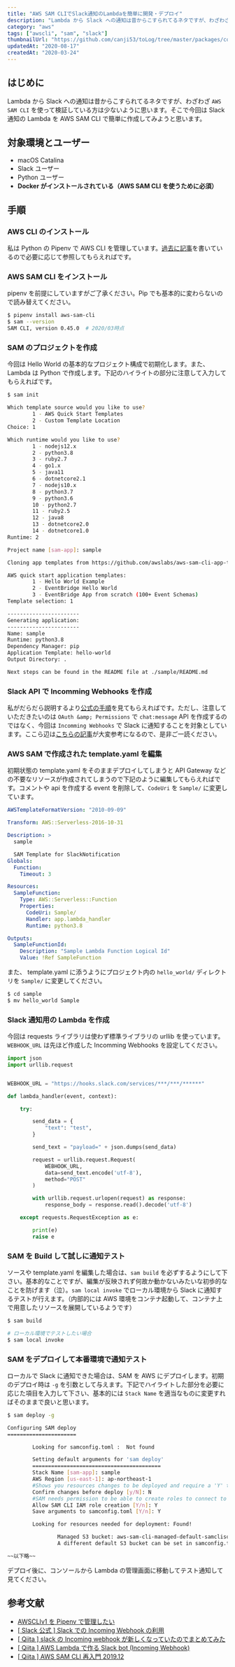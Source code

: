 ```yaml
---
title: "AWS SAM CLIでSlack通知のLambdaを簡単に開発・デプロイ"
description: "Lambda から Slack への通知は昔からこすられてるネタですが、わざわざ AWS SAM CLI を使って検証している方は少ないように思います。そこで今回は Slack 通知の Lambda を AWS SAM CLI で簡単に作成してみようと思います。"
category: "aws"
tags: ["awscli", "sam", "slack"]
thumbnailUrl: "https://github.com/canji53/toLog/tree/master/packages/contents/tolog/posts/slacknotify-with-sam/thumbnail.png"
updatedAt: "2020-08-17"
createdAt: "2020-03-24"
---
```


## はじめに

Lambda から Slack への通知は昔からこすられてるネタですが、わざわざ `AWS SAM CLI` を使って検証している方は少ないように思います。そこで今回は Slack 通知の Lambda を AWS SAM CLI で簡単に作成してみようと思います。

## 対象環境とユーザー

- macOS Catalina
- Slack ユーザー
- Python ユーザー
- **Docker がインストールされている（AWS SAM CLI を使うために必須）**

## 手順

### **AWS CLI のインストール**

私は Python の Pipenv で AWS CLI を管理しています。[過去に記事](https://www.tolog.info/awscli-on-pipenv/)を書いているので必要に応じて参照してもらえればです。

### **AWS SAM CLI をインストール**

pipenv を前提にしていますがご了承ください。Pip でも基本的に変わらないので読み替えてください。

```bash
$ pipenv install aws-sam-cli
$ sam --version
SAM CLI, version 0.45.0  # 2020/03時点
```

### **SAM のプロジェクトを作成**

今回は Hello World の基本的なプロジェクト構成で初期化します。また、Lambda は Python で作成します。下記のハイライトの部分に注意して入力してもらえればです。

```bash
$ sam init

Which template source would you like to use?
        1 - AWS Quick Start Templates
        2 - Custom Template Location
Choice: 1

Which runtime would you like to use?
        1 - nodejs12.x
        2 - python3.8
        3 - ruby2.7
        4 - go1.x
        5 - java11
        6 - dotnetcore2.1
        7 - nodejs10.x
        8 - python3.7
        9 - python3.6
        10 - python2.7
        11 - ruby2.5
        12 - java8
        13 - dotnetcore2.0
        14 - dotnetcore1.0
Runtime: 2

Project name [sam-app]: sample

Cloning app templates from https://github.com/awslabs/aws-sam-cli-app-templates.git

AWS quick start application templates:
        1 - Hello World Example
        2 - EventBridge Hello World
        3 - EventBridge App from scratch (100+ Event Schemas)
Template selection: 1

-----------------------
Generating application:
-----------------------
Name: sample
Runtime: python3.8
Dependency Manager: pip
Application Template: hello-world
Output Directory: .

Next steps can be found in the README file at ./sample/README.md
```

### **Slack API で Incomming Webhooks を作成**

私がだらだら説明するより[公式の手順](https://slack.com/intl/ja-jp/help/articles/115005265063-Slack-%E3%81%A7%E3%81%AE-Incoming-Webhook-%E3%81%AE%E5%88%A9%E7%94%A8)を見てもらえればです。ただし、注意していただきたいのは `OAuth &amp; Permissions` で `chat:message` API を作成するのではなく、今回は `Incomming Webhooks` で Slack に通知することを対象としています。ここら辺は[こちらの記事](https://qiita.com/kshibata101/items/0e13c420080a993c5d16)が大変参考になるので、是非ご一読ください。

### **AWS SAM で作成された template.yaml を編集**

初期状態の template.yaml をそのままデプロイしてしまうと API Gateway などの不要なリソースが作成されてしまうので下記のように編集してもらえればです。コメントや api を作成する event を削除して、`CodeUri` を `Sample/` に変更しています。

```yaml
AWSTemplateFormatVersion: "2010-09-09"

Transform: AWS::Serverless-2016-10-31

Description: >
  sample

  SAM Template for SlackNotification
Globals:
  Function:
    Timeout: 3

Resources:
  SampleFunction:
    Type: AWS::Serverless::Function
    Properties:
      CodeUri: Sample/
      Handler: app.lambda_handler
      Runtime: python3.8

Outputs:
  SampleFunctionId:
    Description: "Sample Lambda Function Logical Id"
    Value: !Ref SampleFunction
```

また、 template.yaml に添うようにプロジェクト内の `hello_world/` ディレクトリを `Sample/` に変更してください。

```bash
$ cd sample
$ mv hello_world Sample
```

### **Slack 通知用の Lambda を作成**

今回は requests ライブラリは使わず標準ライブラリの urllib を使っています。`WEBHOOK_URL` は先ほど作成した Incomming Webhooks を設定してください。

```python
import json
import urllib.request


WEBHOOK_URL = "https://hooks.slack.com/services/***/***/******"

def lambda_handler(event, context):

    try:

        send_data = {
            "text": "test",
        }

        send_text = "payload=" + json.dumps(send_data)

        request = urllib.request.Request(
            WEBHOOK_URL,
            data=send_text.encode('utf-8'),
            method="POST"
        )

        with urllib.request.urlopen(request) as response:
            response_body = response.read().decode('utf-8')

    except requests.RequestException as e:

        print(e)
        raise e
```

### **SAM を Build して試しに通知テスト**

ソースや template.yaml を編集した場合は、`sam build` を必ずするようにして下さい。基本的なことですが、編集が反映されず何故か動かないみたいな初歩的なことを防げます（泣）。`sam local invoke` でローカル環境から Slack に通知するテストが行えます。（内部的には AWS 環境をコンテナ起動して、コンテナ上で用意したリソースを展開しているようです）

```bash
$ sam build

# ローカル環境でテストしたい場合
$ sam local invoke
```

### **SAM をデプロイして本番環境で通知テスト**

ローカルで Slack に通知できた場合は、SAM を AWS にデプロイします。初期のデプロイ時は `-g` を引数として与えます。下記でハイライトした部分を必要に応じた項目を入力して下さい、基本的には `Stack Name` を適当なものに変更すればそのままで良いと思います。

```bash
$ sam deploy -g

Configuring SAM deploy
======================

        Looking for samconfig.toml :  Not found

        Setting default arguments for 'sam deploy'
        =========================================
        Stack Name [sam-app]: sample
        AWS Region [us-east-1]: ap-northeast-1
        #Shows you resources changes to be deployed and require a 'Y' to initiate deploy
        Confirm changes before deploy [y/N]: N
        #SAM needs permission to be able to create roles to connect to the resources in your template
        Allow SAM CLI IAM role creation [Y/n]: Y
        Save arguments to samconfig.toml [Y/n]: Y

        Looking for resources needed for deployment: Found!

                Managed S3 bucket: aws-sam-cli-managed-default-samclisourcebucket-e5okhc6znmgs
                A different default S3 bucket can be set in samconfig.toml

~~以下略~~
```

デプロイ後に、コンソールから Lambda の管理画面に移動してテスト通知して見てください。

## 参考文献

- [AWSCLIv1 を Pipenv で管理したい](https://www.tolog.info/awscli-on-pipenv/)
- [[ Slack 公式 ] Slack での Incoming Webhook の利用](https://slack.com/intl/ja-jp/help/articles/115005265063-Slack-%E3%81%A7%E3%81%AE-Incoming-Webhook-%E3%81%AE%E5%88%A9%E7%94%A8)
- [[ Qiita ] slack の Incoming webhook が新しくなっていたのでまとめてみた](https://qiita.com/kshibata101/items/0e13c420080a993c5d16)
- [[ Qiita ] AWS Lambda で作る Slack bot (Incoming Webhook)](https://qiita.com/yokoc1322/items/553ad147b82277b2beca)
- [[ Qiita ] AWS SAM CLI 再入門 2019.12](https://qiita.com/hayao_k/items/7827c3778a23c514e196)
